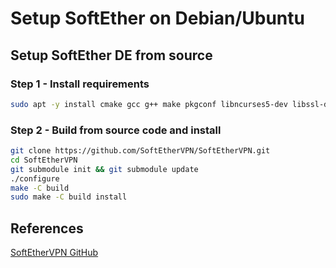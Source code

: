 # Setup SoftEther on Debian/Ubuntu

## Setup SoftEther DE from source

### Step 1 - Install requirements

```bash
sudo apt -y install cmake gcc g++ make pkgconf libncurses5-dev libssl-dev libsodium-dev libreadline-dev zlib1g-dev
```

### Step 2 - Build from source code and install

```bash
git clone https://github.com/SoftEtherVPN/SoftEtherVPN.git
cd SoftEtherVPN
git submodule init && git submodule update
./configure
make -C build
sudo make -C build install
```

## References

[SoftEtherVPN GitHub](https://github.com/SoftEtherVPN/SoftEtherVPN/blob/master/src/BUILD_UNIX.md)
